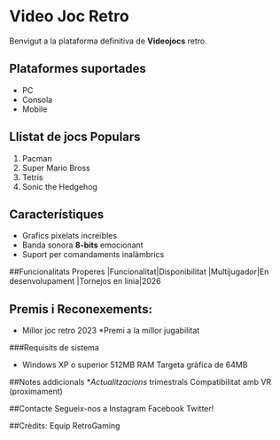 # Video Joc Retro

Benvigut a la plataforma definitiva de **Videojocs** retro.

## Plataformes suportades
- PC
- Consola
- Mobile

## Llistat de jocs Populars
1. Pacman
2. Super Mario Bross
3. Tetris
4. Sonic the Hedgehog

## Característiques
- Grafics pixelats increïbles
- Banda sonora **8-bits** emocionant
- Suport per comandaments inalàmbrics

##Funcionalitats Properes
|Funcionalitat|Disponibilitat
|Multijugador|En desenvolupament
|Tornejos en línia|2026

## Premis i Reconexements:
* Millor joc retro 2023
*Premi a la millor jugabilitat

###Requisits de sistema
- Windows XP o superior
512MB RAM
Targeta gràfica de 64MB

##Notes addicionals
**Actualitzacions* trimestrals
Compatibilitat amb VR (proximament)

##Contacte
Segueix-nos a Instagram Facebook Twitter!

##Crèdits:
Equip RetroGaming
